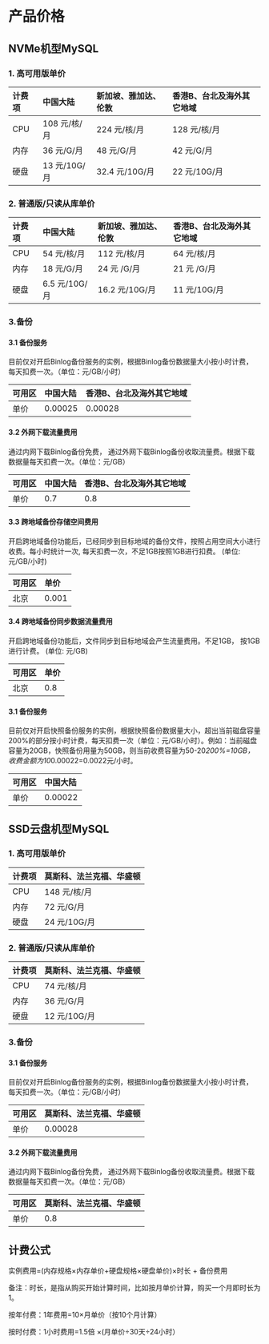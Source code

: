 # 产品价格

## NVMe机型MySQL

### 1. 高可用版单价


| 计费项   | 中国大陆     | 新加坡、雅加达、伦敦 | 香港B、台北及海外其它地域 |
| :--- | :---         | :---                 | :---                      |
| CPU  | 108 元/核/月 | 224 元/核/月         | 128 元/核/月              |
| 内存 | 36 元/G/月   | 48 元/G/月           | 42 元/G/月                |
| 硬盘 | 13 元/10G/月 | 32.4 元/10G/月       | 22 元/10G/月              |



### 2. 普通版/只读从库单价

| 计费项   | 中国大陆      | 新加坡、雅加达、伦敦 | 香港B、台北及海外其它地域 |
| :--- | :---          | :---                 | :---                      |
| CPU  | 54 元/核/月   | 112 元/核/月         | 64 元/核/月               |
| 内存 | 18 元/G/月    | 24 元 /G/月          | 21 元 /G/月               |
| 硬盘 | 6.5 元/10G/月 | 16.2 元/10G/月       | 11 元/10G/月                |


### 3.备份

#### 3.1 备份服务

目前仅对开启Binlog备份服务的实例，根据Binlog备份数据量大小按小时计费， 每天扣费一次。（单位：元/GB/小时）

| 可用区 | 中国大陆 | 香港B、台北及海外其它地域 |
| :---   | :---     | :---                      |
| 单价   | 0.00025  | 0.00028                   |

#### 3.2 外网下载流量费用

通过内网下载Binlog备份免费， 通过外网下载Binlog备份收取流量费。根据下载数据量每天扣费一次。（单位：元/GB）

| 可用区 | 中国大陆 | 香港B、台北及海外其它地域 |
| :---   | :---     | :---                      |
| 单价   | 0.7      | 0.8                       |




#### 3.3 跨地域备份存储空间费用

开启跨地域备份功能后，已经同步到目标地域的备份文件，按照占用空间大小进行收费。每小时统计一次, 每天扣费一次，不足1GB按照1GB进行扣费。 (单位: 元/GB/小时)

| 可用区 | 单价 |
| :--- |:--- |
| 北京  |  0.001 |

#### 3.4 跨地域备份同步数据流量费用

开启跨地域备份功能后，文件同步到目标地域会产生流量费用。不足1GB， 按1GB进行计费。 (单位: 元/GB)

| 可用区 | 单价 |
| :--- |:--- |
| 北京  |  0.8 |


#### 3.1 备份服务

目前仅对开启快照备份服务的实例，根据快照备份数据量大小，超出当前磁盘容量200%的部分按小时计费，每天扣费一次（单位：元/GB/小时）。例如：当前磁盘容量为20GB，快照备份用量为50GB，则当前收费容量为50-20*200%=10GB，收费金额为10*0.00022=0.0022元/小时。

| 可用区|中国大陆 |
|:---  |:---    |
| 单价 |0.00022|


## SSD云盘机型MySQL

### 1. 高可用版单价


| 计费项   | 莫斯科、法兰克福、华盛顿 |
| :--- | :---                     |
| CPU  | 148 元/核/月             |
| 内存 | 72 元/G/月               |
| 硬盘 | 24 元/10G/月             |



### 2. 普通版/只读从库单价

| 计费项   | 莫斯科、法兰克福、华盛顿 |
| :--- | :---                     |
| CPU  | 74 元/核/月              |
| 内存 | 36 元/G/月               |
| 硬盘 | 12 元/10G/月             |

### 3.备份

#### 3.1 备份服务

目前仅对开启Binlog备份服务的实例，根据Binlog备份数据量大小按小时计费， 每天扣费一次。（单位：元/GB/小时）

| 可用区 | 莫斯科、法兰克福、华盛顿 |
| :---   | :---                     |
| 单价   | 0.00028                  |

#### 3.2 外网下载流量费用

通过内网下载Binlog备份免费， 通过外网下载Binlog备份收取流量费。根据下载数据量每天扣费一次。（单位：元/GB）

| 可用区 | 莫斯科、法兰克福、华盛顿 |
| :---   | :---                     |
| 单价   | 0.8                      |

## 计费公式

实例费用=(内存规格×内存单价+硬盘规格×硬盘单价)×时长 + 备份费用

备注：时长，是指从购买开始计算时间，比如按月单价计算，购买一个月即时长为1。

按年付费：1年费用=10×月单价（按10个月计算）

按时付费：1小时费用=1.5倍 ×(月单价÷30天÷24小时）

